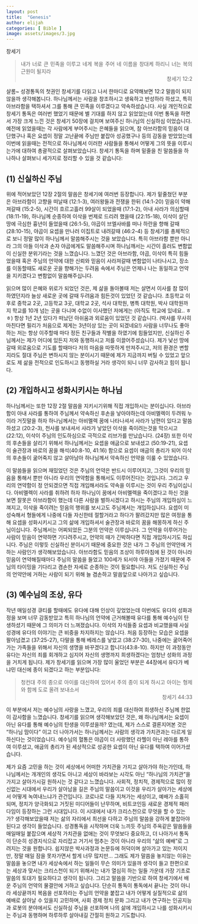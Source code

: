 ```yaml
---
layout: post
title:  "Genesis"
author: elijah
categories: [ Bible ]
image: assets/images/3.jpg
---
```

창세기

<blockquote style="text-align: justify;">
내가 너로 큰 민족을 이루고 네게 복을 주어 네 이름을 창대케 하리니 너는 복의 근원이 될지라
<div style="text-align: right;">창세기 12:2</div>
</blockquote>

샬롬~ 성경통독의 첫권인 창세기를 다읽고 나서 한마디로 요약해보면 12:2 말씀이 되지 않을까 생각해봅니다. 하나님께서는 사람을 창조하시고 생육하고 반성하라 하셨고, 특히 아브라함을 택하셔서 그를 통해 큰 민족을 이루겠다고 약속하셨습니다. 사실 개인적으로 창세기 통독은 여러번 했었기 때문에 별 기대를 하지 않고 읽었었는데 이번 통독을 하면서 가장 크게 느낀 것은 창세기 50장에 걸치며 보여주신 하나님의 신실하심 이었습니다. 예전에 읽었을때는 각 사람에게 부어주시는 은혜들을 읽으며, 참 아브라함의 믿음이 대단했구나 혹은 요셉이 정말 고난끝에 주님만 붙잡아 성공했구나 등의 감동을 받았었는데 이번에 읽을때는 전적으로 하나님께서 이러한 사람들을 통해서 어떻게 그의 뜻을 이루시는가에 대하여 총괄적으로 살펴보았습니다. 창세기 통독을 하며 밑줄을 친 말씀들을 하나하나 살펴보니 세가지로 정리할 수 있을 것 같습니다: 

## (1) 신실하신 주님
위에 적어보았던 12장 2절의 말씀은 창세기에 여러번 등장합니다. 제가 밑줄쳤던 부분은 아브라함이 고향을 떠날때 (12:1-3), 여러왕들과 전쟁을 한뒤 (14:1-20) 믿음이 약해져갈때 (15:2-5), 시간이 흐르고흘러 99살이 되었을때 (17:1-2), 아내 사라가 의심할때 (18:11-19), 하나님께 순종하여 이삭을 번제로 드리려 했을때 (22:15-18), 이삭이 살던땅에 극심한 흉년이 들었을때 (26:1-5), 야곱이 브엘사바를 떠나 하란을 향해 갈때 (28:10-15), 야곱이 요셉을 만나러 이집트로 내려갈때 (46:2-4) 등 창세기를 총체적으로 보니 정말 많이 하나님께서 말씀해주시는 것을 보았습니다. 특히 아브라함 뿐만 아니라 그의 아들 이삭과 손자 야곱에게도 말씀해주시며 하나님깨서는 시간이 흘러도 변함없이 신실한 분위기라는 것을 느꼈습니다. 느꼈던 것은 아브라함, 야곱, 이삭이 특히 힘들었을때 혹은 주님의 언약에 대한 신뢰와 믿음이 사라져갈때 변함없이 나타나시고, 장소를 이동할때도 새로운 곳을 향해가는 두려움 속에서 주님은 언제나 나는 동일하고 언약을 지키겠다고 변함없이 말씀해주십니다. 

읽으며 많이 은혜와 위로가 되었던 것은, 제 삶을 돌아볼때 저는 살면서 이사를 참 많이 하였던지라 늘상 새로운 곳에 갈때 두려움과 힘든것이 있었던 것 같습니다. 초등학교 이후로 중학교 2곳, 고등학교 3곳, 대학교 2곳, 석사 대학원, 병특 대학원, 박사 대학원까지 학교를 10개 넘는 곳을 다니며 수없이 이사했던 저에게는 (아직도 학교에 있네요.. ㅎㅎ) 항상 1년 2년 있다가 떠났던 아쉬움과 외로움이 있었던 것 같습니다. (박사를 무사히 마친다면 필리가 처음으로 제게는 3년이상 있는 곳이 되겠네요!) 사람을 너무나도 좋아하는 저는 항상 이주할때 마다 정든 친구들과 작별을 하였기에 힘들었지만, 신실하신 주님께서는 제가 어디에 있든지 저와 동행하시고 저를 이끌어주셨습니다. 제가 낯선 땅에 갈때 외로움으로 기도를 할때마다 저의 마음을 따뜻하게 만져주시고, 저의 환경은 변할지라도 절대 주님은 변하시지 않는 분이시기 때문에 제가 지금까지 버틸 수 있었고 앞으로도 제 삶을 전적으로 인도하시고 동행하실 거라 생각이 되니 너무 감사하고 힘이 됩니다.

## (2) 개입하시고 성화시키시는 하나님
하나님께서는 또한 12장 2절 말씀을 지키시기위해 직접 개입하시는 분이십니다. 아브라함이 아내 사라를 통하여 주님께서 약속하신 후손을 낳아야하는데 아비멜렉이 두려워 누이라 거짓말을 하자 하나님께서는 아비멜렉 꿈에 나타나셔서 사라가 남편이 있다고 말씀하셨고 (20:2-3), 천사를 보내셔서 사라가 낳았던 이삭을 죽이려는것을 막으시고 (22:12), 이삭이 주님의 인도하심으로 극적으로 리브가를 만났습니다. (24장) 또한 이삭의 후손들을 살리기 위해서 하나님께서는 요셉을 애굽으로 보내셨고 (50:19-21), 요셉이 술관장과 바로의 꿈을 해석(40:8-10, 41:16) 함으로 요셉이 애굽의 총리가 되어 이삭의 후손들이 굶어죽지 않고 살아남아 하나님께서 약속하신 언약을 이룰 수 있었습니다. 

이 말씀들을 읽으며 재밌었던 것은 주님의 언약은 반드시 이루어지고, 그것이 우리의 믿음을 통해서 뿐만 아니라 우리의 연약함을 통해서도 이루어진다는 것입니다. 그리고 우리의 연약함이 정 안되겠으면 직접 개입해서라도 약속을 이루시는 것이 우리 주님이십니다. 아비멜렉이 사라를 취하려 하자 하나님이 꿈에서 아비멜렉을 죽이겠다고 하신 것을 보면 잘못은 아브라함이 했는데 다른 사람을 벌하시겠다고 하시는 주님의 개입하심이 느껴지고, 이삭을 죽이려는 믿음의 행위를 보시고도 주님께서는 개입하십니다. 요셉이 미성숙해서 형들에게 나중에 다들 자신한테 절할거라고 하다가 팔려갔지만 많은 여정을 통해 요셉을 성화시키시고 그의 삶에 개입하셔서 술관장과 바로의 꿈을 해몽하게 하신 주님이십니다. 주님께서는 어찌되었든 그분의 언약은 이루십니다. 그 언약을 이루어가는 사람이 믿음이 연약하면 기다려주시고, 언약의 때가 긴박하다면 직접 개입하시기도 하십니다. 주님은 이렇듯 신실하신 분이시기 때문에 중요한 것은 내가 그 주님의 언약안에 거하는 사람인가 생각해보았습니다. 아브라함도 믿음의 조상이 하루아침에 된 것이 아니라 믿음이 연약해질때마다 주님의 말씀을 들었고 100세가 되서야 아들을 가졌기 때문에 주님의 타이밍을 기다리고 겸손한 자세로 순종하는 것이 필요합니다. 저도 신실하신 주님의 언약안에 거하는 사람이 되기 위해 늘 겸손하고 말씀앞으로 나아가고 싶습니다. 

## (3) 예수님의 조상, 유다
작년 매일성경 큐티를 할때에도 유다에 대해 인상이 깊었었는데 이번에도 유다의 성화과정을 보며 너무 감동받았고 특히 하나님의 언약에 근거해볼때 유다를 통해 예수님이 탄생하셨기 때문에 그 의미가 더 느껴졌습니다. 이삭의 자식들중 요셉과 비교했을때 사실 성경에 유다의 이야기는 큰 비중을 차지하지는 않습니다. 처음 등장하는 모습은 요셉을 팔아넘겼고 (37:25-27), 다말을 통해 베레스를 낳았고 (38:27-30), 나중에는 굶어죽어가는 가족들을 위해서 자신의 생명을 바꾸겠다고 합니다(43:8-10). 하지만 이 과정동안 유다는 자신의 죄를 회개하고 심지어 자신의 생명까지 희생하겠다는 엄청난 성화의 과정을 거치게 됩니다. 제가 창세기를 읽으며 가장 많이 울었던 부분은 44장에서 유다가 베냐민 대신에 종이 되겠다고 하는 부분입니다:

<blockquote style="text-align: justify;">
청컨대 주의 종으로 아이를 대신하여 있어서 주의 종이 되게 하시고 아이는 형제와 함께 도로 올려 보내소서
<div style="text-align: right;">창세기 44:33</div>
</blockquote>

이 부분에서 저는 예수님의 사랑을 느꼈고, 우리의 죄를 대신하여 희생하신 주님께 한없이 감사함을 느꼈습니다. 창세기를 읽으며 생각해보았던 것은, 왜 하나님께서는 요셉이 아닌 유다를 통해 예수님의 탄생을 이루셨을까? 였는데, 제가 스스로 결론지어본 것은 “하나님 맘이다” 이고 더 나아가서는 하나님께서는 사람의 생각과 가치관과는 다르게 일하신다는 것이었습니다. 예수님의 혈통은 야곱이 더 사랑했던 라헬이 아닌 레아를 통하여 이루셨고, 애굽의 총리가 된 세상적으로 성공한 요셉이 아닌 유다를 택하여 이어가셨습니다. 

제가 요즘 고민을 하는 것이 세상에서 어떠한 가치관을 가지고 살아가야 하는가인데, 하나님께서는 개개인의 생각도 아니고 세상이 바라보는 시각도 아닌 “하나님의 가치관”을 가지고 살아가시길 원하시는 것 같다고 느꼈습니다. 사회적, 정치적, 경제적으로 많이 정신없는 시대에서 우리가 살아남을 길은 주님의 말씀이고 이것을 우리가 살아가는 세상에서 어떻게 녹여내느냐가 관건입니다. 코로나로 다들 지쳐가는 세상이고, 예배가 소홀히 되며, 정치가 양극화되고 거짓된 미디어들이 난무하며, 비트코인등 새로운 경제적 패러다임이 등장하는 그런 시대입니다. 이 시대에서 내가 크리스천으로 무엇을 할 수 있는가? 생각해보았을때 저는 삶의 자리에서 최선을 다하고 주님의 말씀을 강하게 붙잡아야 된다고 생각이 들었습니다. 성경통독을 시작하며 더욱 느끼듯 주님의 주옥같은 말씀들을 매일매일 붙잡으며 세상적 가치관을 없애는 것이 무엇보다 중요하고, 더 나아가서 통독이 단순히 성경지식으로 자리잡고 거기서 멈추는 것이 아니라 우리의 “삶의 예배”로 그려지는 것을 원합니다. 쉽지않은 박사과정과 논문듀에 허덕이며 살아가고 있는 저이지만, 정말 매일 잠을 못자가면서 할게 너무 많지만... 그래도 제가 말씀을 놓지않는 이유는 말씀을 놓으면 내가 세상속에서 하는 일들이 무슨 의미가 있을까 생각이 들고 한편으로는 세상과 맞서는 크리스천이 되기 위해서는 내가 열심히 하는 일들 가운데 가장 기초로 말씀의 토대가 필요하다고 생각이 됩니다. 그리고 말씀을 기반으로 하여 창세기에서 배운 주님의 언약의 물결안에 거하고 싶습니다. 단순히 통독이 통독에서 끝나는 것이 아니라 세상끝까지 복음을 선포하라는 주님의 언약을 붙잡고 내가 어떻게 실질적으로 삶의 예배로 살아날 수 있을지 고민하며, 사회 경제 정치 문화 그리고 내가 연구하는 인공지능과 로봇의 분야에서도 신실하심 주님을 선포하며 나의 삶에 개입하시고 나를 성화시키시는 주님과 동행하며 하루하루 살아내길 간절히 원하고 기도합니다.
